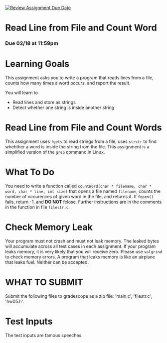 [![Review Assignment Due Date](https://classroom.github.com/assets/deadline-readme-button-24ddc0f5d75046c5622901739e7c5dd533143b0c8e959d652212380cedb1ea36.svg)](https://classroom.github.com/a/cI_ddl8M)
# Read Line from File and Count Word

### Due 02/18 at 11:59pm

Learning Goals 
==============

This assignment asks you to write a program that reads lines from a file,
counts how many times a word occurs, and report the result.

You will learn to
* Read lines and store as strings
* Detect whether one string is inside another string

Read Line from File and Count Words
===================================

This assignment uses `fgets` to read strings from a file, uses
`strstr` to find whehther a word is inside the string from the file.
This assignment is a simplified version of the `grep` command in
Linux.

What To Do
==========

You need to write a function called `countWord(char * filename, char * word, char * line, int size)` 
that opens a file named `filename`, counts the number of occurences of given word in the file,
and returns it. If `fopen()` fails, return -1, and **DO NOT** fclose.
Further instructions are in the comments in the function in file `filestr.c`.


Check Memory Leak
=================

Your program must not crash and must not leak memory.   The leaked bytes will
accumulate across all test cases in each assignment. If your program
leaks memory, it is very likely that you will receive zero.  Please
use `valgrind` to check memory errors. A program that leaks memory is
like an airplane that leaks fuel. Neither can be accepted.

WHAT TO SUBMIT
==============

Submit the following files to gradescope as a zip file: 'main.c', 'filestr.c', 'hw05.h'.

Test Inputs
===========

The test inputs are famous speeches
